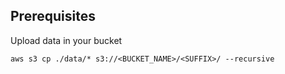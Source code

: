 ## Prerequisites

Upload data in your bucket

```
aws s3 cp ./data/* s3://<BUCKET_NAME>/<SUFFIX>/ --recursive
```